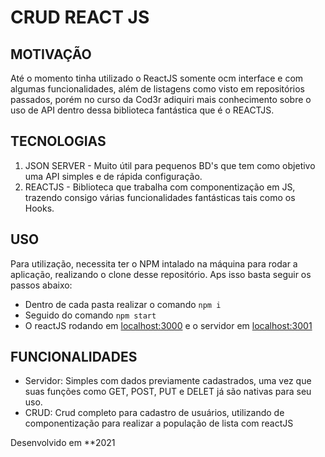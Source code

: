 # CRUD REACT JS

## MOTIVAÇÃO
 Até o momento tinha utilizado o ReactJS somente ocm interface e com algumas funcionalidades, além de listagens como visto em repositórios passados, porém no curso da Cod3r adiquiri mais conhecimento sobre o uso de API dentro dessa biblioteca fantástica que é o REACTJS.
 
## TECNOLOGIAS
 1. JSON SERVER - Muito útil para pequenos BD's que tem como objetivo uma API simples e de rápida configuração.
 2. REACTJS - Biblioteca que trabalha com componentização em JS, trazendo consigo várias funcionalidades fantásticas tais como os Hooks.
 
 ## USO
  Para utilização, necessita ter o NPM intalado na máquina para rodar a aplicação, realizando o clone desse repositório.
  Aps isso basta seguir os passos abaixo:
  - Dentro de cada pasta realizar o comando `npm i`
  - Seguido do comando `npm start`
  - O reactJS rodando em [localhost:3000](http://localhost:3000/) e o servidor em [localhost:3001](http://localhost:3001/)
  
  ## FUNCIONALIDADES
   - Servidor: Simples com dados previamente cadastrados, uma vez que suas funções como GET, POST, PUT e DELET já são nativas para seu uso.
   - CRUD: Crud completo para cadastro de usuários, utilizando de componentização para realizar a população de lista com reactJS
   
   Desenvolvido em **2021
